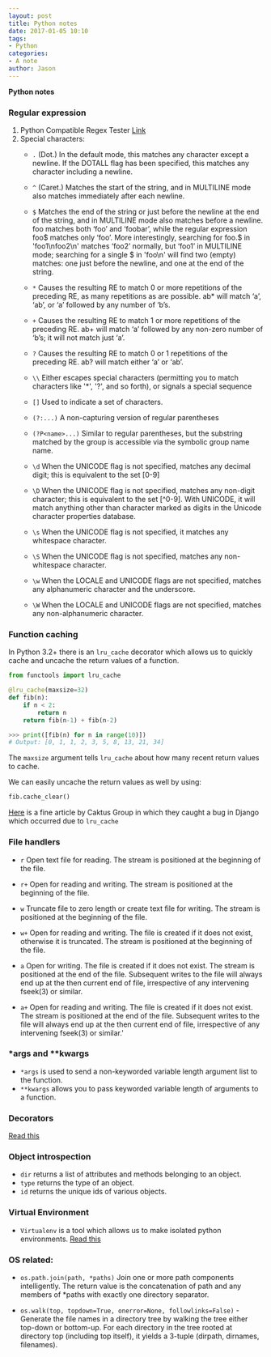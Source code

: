 ```yaml
---
layout: post
title: Python notes
date: 2017-01-05 10:10
tags:
- Python
categories:
- A note
author: Jason
---
```

**Python notes**

### Regular expression

1. Python Compatible Regex Tester
[Link](https://regex101.com/#python)
2. Special characters:
    * `.` (Dot.) In the default mode, this matches any character except a newline. If the DOTALL flag has been specified, this matches any character including a newline.

    * `^` (Caret.) Matches the start of the string, and in MULTILINE mode also matches immediately after each newline.

    * `$` Matches the end of the string or just before the newline at the end of the string, and in MULTILINE mode also matches before a newline. foo matches both ‘foo’ and ‘foobar’, while the regular expression foo$ matches only ‘foo’. More interestingly, searching for foo.$ in 'foo1\nfoo2\n' matches ‘foo2’ normally, but ‘foo1’ in MULTILINE mode; searching for a single $ in 'foo\n' will find two (empty) matches: one just before the newline, and one at the end of the string.

    * `*` Causes the resulting RE to match 0 or more repetitions of the preceding RE, as many repetitions as are possible. ab* will match ‘a’, ‘ab’, or ‘a’ followed by any number of ‘b’s.

    * `+` Causes the resulting RE to match 1 or more repetitions of the preceding RE. ab+ will match ‘a’ followed by any non-zero number of ‘b’s; it will not match just ‘a’.

    * `?` Causes the resulting RE to match 0 or 1 repetitions of the preceding RE. ab? will match either ‘a’ or ‘ab’.

    * `\\` Either escapes special characters (permitting you to match characters like '*', '?', and so forth), or signals a special sequence

    * `[]` Used to indicate a set of characters.

    * `(?:...)` A non-capturing version of regular parentheses

    * `(?P<name>...)` Similar to regular parentheses, but the substring matched by the group is accessible via the symbolic group name name.

    * `\d` When the UNICODE flag is not specified, matches any decimal digit; this is equivalent to the set [0-9]

    * `\D` When the UNICODE flag is not specified, matches any non-digit character; this is equivalent to the set [^0-9]. With UNICODE, it will match anything other than character marked as digits in the Unicode character properties database.

    * `\s` When the UNICODE flag is not specified, it matches any whitespace character.

    * `\S` When the UNICODE flag is not specified, matches any non-whitespace character.

    * `\w` When the LOCALE and UNICODE flags are not specified, matches any alphanumeric character and the underscore.

    * `\W` When the LOCALE and UNICODE flags are not specified, matches any non-alphanumeric character.

### Function caching

In Python 3.2+ there is an `lru_cache` decorator which allows us to quickly cache and uncache the return values of a function.

``` python
from functools import lru_cache

@lru_cache(maxsize=32)
def fib(n):
    if n < 2:
        return n
    return fib(n-1) + fib(n-2) 

>>> print([fib(n) for n in range(10)])
# Output: [0, 1, 1, 2, 3, 5, 8, 13, 21, 34]
```

The `maxsize` argument tells `lru_cache` about how many recent return values to cache.

We can easily uncache the return values as well by using:

``` python
fib.cache_clear()
```
[Here](https://www.caktusgroup.com/blog/2015/06/08/testing-client-side-applications-django-post-mortem/) is a fine article by Caktus Group in which they caught a bug in Django which occurred due to `lru_cache`

### File handlers

  * `r`   Open text file for reading. The stream is positioned at the beginning of the file.

  * `r+`  Open for reading and writing. The stream is positioned at the beginning of the file.

  * `w`   Truncate file to zero length or create text file for writing. The stream is positioned at the beginning of the file.

  * `w+`  Open for reading and writing. The file is created if it does not exist, otherwise it is truncated.  The stream is positioned at the beginning of the file.

  * `a`   Open for writing. The file is created if it does not exist. The stream is positioned at the end of the file.  Subsequent writes to the file will always end up at the then current end of file, irrespective of any intervening fseek(3) or similar.

  * `a+`  Open for reading and writing. The file is created if it does not exist.  The stream is positioned at the end of the file.  Subsequent writes to the file will always end up at the then current end of file, irrespective of any intervening fseek(3) or similar.'

### \*args and \*\*kwargs

* `*args` is used to send a non-keyworded variable length argument list to the function.
* `**kwargs` allows you to pass keyworded variable length of arguments to a function.

### Decorators

[Read this](http://book.pythontips.com/en/latest/decorators.html)

### Object introspection

* `dir` returns a list of attributes and methods belonging to an object.
* `type` returns the type of an object.
* `id` returns the unique ids of various objects.

### Virtual Environment

* `Virtualenv` is a tool which allows us to make isolated python environments.
[Read this](http://book.pythontips.com/en/latest/virtual_environment.html)

### OS related:
* `os.path.join(path, *paths)` Join one or more path components intelligently. The return value is the concatenation of path and any members of *paths with exactly one directory separator.

* `os.walk(top, topdown=True, onerror=None, followlinks=False)` - Generate the file names in a directory tree by walking the tree either top-down or bottom-up. For each directory in the tree rooted at directory top (including top itself), it yields a 3-tuple (dirpath, dirnames, filenames).
